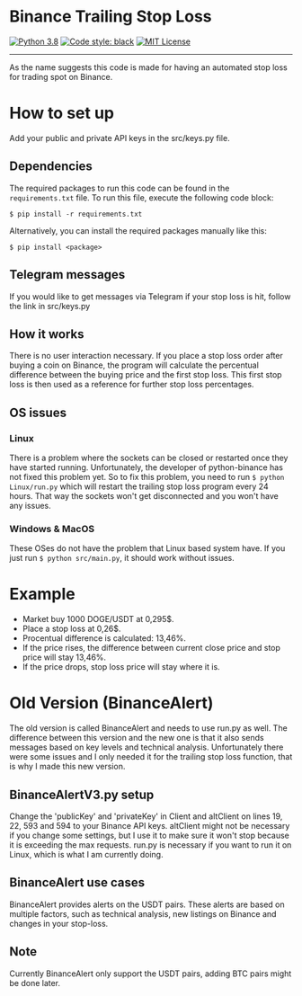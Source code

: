 # Binance Trailing Stop Loss
[![Python 3.8](https://img.shields.io/badge/python-3.8-blue.svg)](https://www.python.org/downloads/release/python-380/)
[![Code style: black](https://img.shields.io/badge/code%20style-black-000000.svg)](https://github.com/psf/black)
[![MIT License](https://img.shields.io/github/license/StephanAkkerman/Binance_Trailing_Stop_Loss.svg?color=brightgreen)](https://opensource.org/licenses/MIT)

---

As the name suggests this code is made for having an automated stop loss for trading spot on Binance.

# How to set up
Add your public and private API keys in the src/keys.py file.

## Dependencies
The required packages to run this code can be found in the `requirements.txt` file. To run this file, execute the following code block:
```
$ pip install -r requirements.txt 
```
Alternatively, you can install the required packages manually like this:
```
$ pip install <package>
```

## Telegram messages
If you would like to get messages via Telegram if your stop loss is hit, follow the link in src/keys.py

## How it works
There is no user interaction necessary. If you place a stop loss order after buying a coin on Binance, the program will calculate the percentual difference between the buying price and the first stop loss.
This first stop loss is then used as a reference for further stop loss percentages.

## OS issues
### Linux
There is a problem where the sockets can be closed or restarted once they have started running.
Unfortunately, the developer of python-binance has not fixed this problem yet.
So to fix this problem, you need to run `$ python Linux/run.py` which will restart the trailing stop loss program every 24 hours.
That way the sockets won't get disconnected and you won't have any issues.

### Windows & MacOS
These OSes do not have the problem that Linux based system have. If you just run `$ python src/main.py`, it should work without issues.

# Example
- Market buy 1000 DOGE/USDT at 0,295$.
- Place a stop loss at 0,26$.
- Procentual difference is calculated: 13,46%.
- If the price rises, the difference between current close price and stop price will stay 13,46%.
- If the price drops, stop loss price will stay where it is.

# Old Version (BinanceAlert)
The old version is called BinanceAlert and needs to use run.py as well.
The difference between this version and the new one is that it also sends messages based on key levels and technical analysis.
Unfortunately there were some issues and I only needed it for the trailing stop loss function, that is why I made this new version.

## BinanceAlertV3.py setup
Change the 'publicKey' and 'privateKey' in Client and altClient on lines 19, 22, 593 and 594 to your Binance API keys.
altClient might not be necessary if you change some settings, but I use it to make sure it won't stop because it is exceeding the max requests.
run.py is necessary if you want to run it on Linux, which is what I am currently doing. 

## BinanceAlert use cases
BinanceAlert provides alerts on the USDT pairs. These alerts are based on multiple factors, such as technical analysis, new listings on Binance and changes in your stop-loss.

## Note
Currently BinanceAlert only support the USDT pairs, adding BTC pairs might be done later.
